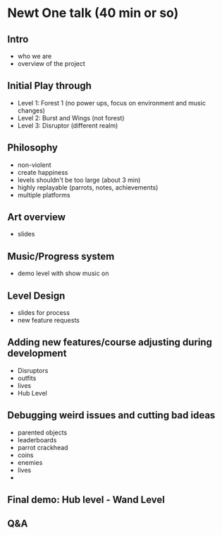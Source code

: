Newt One talk (40 min or so)
============================

Intro 
-----
* who we are
* overview of the project

Initial Play through
--------------------
* Level 1: Forest 1 (no power ups, focus on environment and music changes)
* Level 2: Burst and Wings (not forest)
* Level 3: Disruptor (different realm)

Philosophy
----------
* non-violent
* create happiness
* levels shouldn't be too large (about 3 min)
* highly replayable (parrots, notes, achievements)
* multiple platforms

Art overview
------------
* slides

Music/Progress system
---------------------
* demo level with show music on

Level Design
------------
* slides for process
* new feature requests

Adding new features/course adjusting during development
-------------------------------------------------------
* Disruptors
* outfits
* lives
* Hub Level

Debugging weird issues and cutting bad ideas
--------------------------------------------
* parented objects
* leaderboards
* parrot crackhead
* coins
* enemies
* lives
* 

Final demo: Hub level - Wand Level
----------------------------------

Q&A
---
